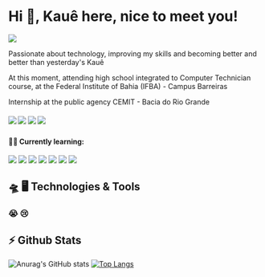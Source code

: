 # Hi 🙏, Kauê here, nice to meet you!

<img src="https://img.shields.io/badge/CodeNewbie-9013FE?style=for-the-badge&logo=CodeNewbie&logoColor=white" />

Passionate about technology, improving my skills and becoming better and better than yesterday's Kauê

At this moment, attending high school integrated to Computer Technician course, at the Federal Institute of Bahia (IFBA) - Campus Barreiras

Internship at the public agency CEMIT - Bacia do Rio Grande

##### [<img src="https://img.shields.io/badge/Instagram-E4405F?style=for-the-badge&logo=instagram&logoColor=white" />](https://instagram.com/k.a.ue) [<img src="https://img.shields.io/badge/LinkedIn-0077B5?style=for-the-badge&logo=linkedin&logoColor=white" />](https://linkedin.com/in/kauehenrick) [<img src="https://img.shields.io/badge/Gmail-D14836?style=for-the-badge&logo=gmail&logoColor=white" />](mailto:kauek78942@gmail.com?subject=[GitHub]%20Source%20Han%20Sans) [<img src="https://img.shields.io/badge/WhatsApp-25D366?style=for-the-badge&logo=whatsapp&logoColor=white" />](https://wa.me/557799434338)

#### 👨‍💻 Currently learning:

<img src="https://img.shields.io/badge/HTML5-E34F26?style=for-the-badge&logo=html5&logoColor=white" /> <img src="https://img.shields.io/badge/CSS3-1572B6?style=for-the-badge&logo=css3&logoColor=white" /> <img src="https://img.shields.io/badge/JavaScript-323330?style=for-the-badge&logo=javascript&logoColor=F7DF1E" /> <img src="https://img.shields.io/badge/React-20232A?style=for-the-badge&logo=react&logoColor=61DAFB" /> <img src="https://img.shields.io/badge/C-00599C?style=for-the-badge&logo=c&logoColor=white" /> <img src="https://img.shields.io/badge/Python-FFD43B?style=for-the-badge&logo=python&logoColor=blue" /> <img src="https://img.shields.io/badge/TypeScript-007ACC?style=for-the-badge&logo=typescript&logoColor=white" />

## 🛸 🖥️ Technologies & Tools
### 😭 😢

## ⚡ Github Stats
![Anurag's GitHub stats](https://github-readme-stats.vercel.app/api?username=kauehenrick&show_icons=true&theme=synthwave) [![Top Langs](https://github-readme-stats.vercel.app/api/top-langs/?username=kauehenrick&layout=compact&show_icons=true&theme=synthwave)](https://github.com/anuraghazra/github-readme-stats)

